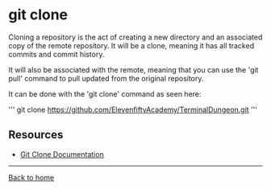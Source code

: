# git clone

Cloning a repository is the act of creating a new directory and an associated copy of the remote repository. It will be a clone, meaning it has all tracked commits and commit history.

It will also be associated with the remote, meaning that you can use the 'git pull' command to pull updated from the original repository.

It can be done with the 'git clone' command as seen here:

'''
git clone https://github.com/ElevenfiftyAcademy/TerminalDungeon.git
'''

## Resources
- [Git Clone Documentation](https://git-scm.com/docs/git-clone)
---

[Back to home](../README.md)